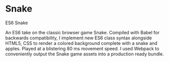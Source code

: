 # Snake
ES6 Snake

An ES6 take on the classic browser game Snake. Compiled with Babel for backwards compatibility, I implement new ES6 class syntax alongside HTML5, CSS to render a colored background complete with a snake and apples. Played at a blistering 80 ms movement speed. I used Webpack to conveniently output the Snake game assets into a production ready bundle.
